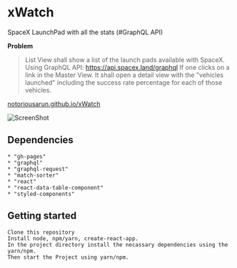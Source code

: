 # xWatch
  SpaceX LaunchPad with all the stats (#GraphQL API)
  
  **Problem**
  > List View shall show a list of the launch pads available with SpaceX. 
    Using GraphQL API: https://api.spacex.land/graphql If one clicks on a link in the Master View. 
    It shall open a detail view with the "vehicles launched" including the success rate percentage for each of those vehicles.

  [notoriousarun.github.io/xWatch](https://dvcoolarun.github.io/xWatch)
  
![ScreenShot](https://repository-images.githubusercontent.com/296219135/a39bbc80-f8d0-11ea-9ff4-bd04d9ed6c96)

## Dependencies 
    * "gh-pages"
    * "graphql"
    * "graphql-request"
    * "match-sorter"
    * "react"
    * "react-data-table-component"
    * "styled-components"

## Getting started
    Clone this repository
    Install node, npm/yarn, create-react-app.
    In the project directory install the necassary dependencies using the yarn/npm. 
    Then start the Project using yarn/npm.
    
   

